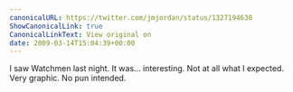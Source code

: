 ```yaml
---
canonicalURL: https://twitter.com/jmjordan/status/1327194630
ShowCanonicalLink: true
CanonicalLinkText: View original on
date: 2009-03-14T15:04:39+00:00
---
```

I saw Watchmen last night. It was... interesting. Not at all what I expected. Very graphic. No pun intended.